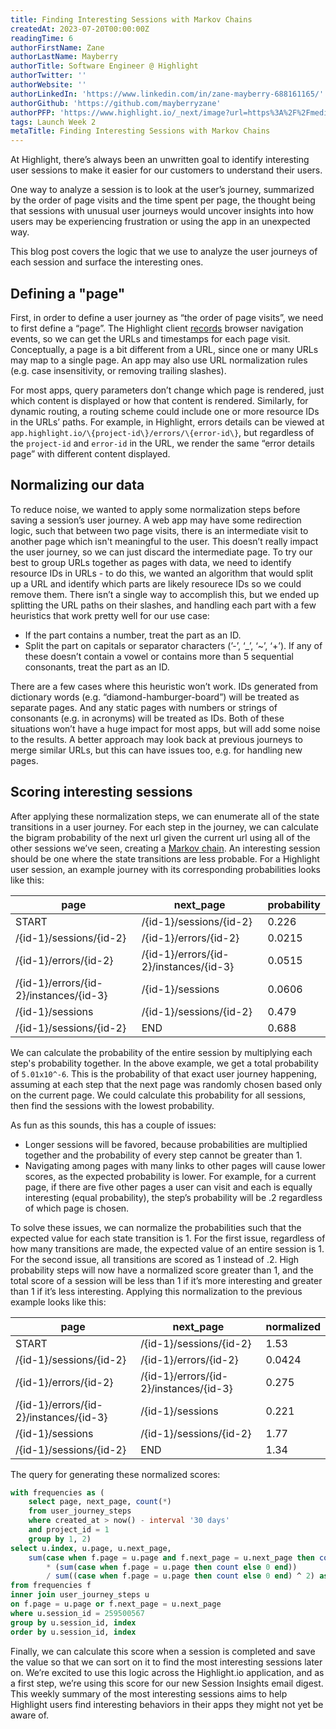 ```yaml
---
title: Finding Interesting Sessions with Markov Chains
createdAt: 2023-07-20T00:00:00Z
readingTime: 6
authorFirstName: Zane
authorLastName: Mayberry
authorTitle: Software Engineer @ Highlight 
authorTwitter: ''
authorWebsite: ''
authorLinkedIn: 'https://www.linkedin.com/in/zane-mayberry-688161165/'
authorGithub: 'https://github.com/mayberryzane'
authorPFP: 'https://www.highlight.io/_next/image?url=https%3A%2F%2Fmedia.graphassets.com%2FvrMpBimsRzOGGJSWWppg&w=1920&q=75'
tags: Launch Week 2
metaTitle: Finding Interesting Sessions with Markov Chains
---
```

At Highlight, there’s always been an unwritten goal to identify interesting user sessions to make it easier for our customers to understand their users. 

One way to analyze a session is to look at the user’s journey, summarized by the order of page visits and the time spent per page, the thought being that sessions with unusual user journeys would uncover insights into how users may be experiencing frustration or using the app in an unexpected way. 

This blog post covers the logic that we use to analyze the user journeys of each session and surface the interesting ones.

## Defining a "page"

First, in order to define a user journey as “the order of page visits”, we need to first define a “page”. The Highlight client [records](https://github.com/highlight/highlight/blob/47ac4497d8ba94df83471e54d14ea788e04767b0/sdk/client/src/index.tsx#L946) browser navigation events, so we can get the URLs and timestamps for each page visit. Conceptually, a page is a bit different from a URL, since one or many URLs may map to a single page. An app may also use URL normalization rules (e.g. case insensitivity, or removing trailing slashes). 

For most apps, query parameters don’t change which page is rendered, just which content is displayed or how that content is rendered. Similarly, for dynamic routing, a routing scheme could include one or more resource IDs in the URLs’ paths. For example, in Highlight, errors details can be viewed at `app.highlight.io/\{project-id\}/errors/\{error-id\}`, but regardless of the `project-id` and `error-id` in the URL, we render the same “error details page” with different content displayed.

## Normalizing our data

To reduce noise, we wanted to apply some normalization steps before saving a session’s user journey. A web app may have some redirection logic, such that between two page visits, there is an intermediate visit to another page which isn't meaningful to the user. This doesn’t really impact the user journey, so we can just discard the intermediate page. To try our best to group URLs together as pages with data, we need to identify resource IDs in URLs - to do this, we wanted an algorithm that would split up a URL and identify which parts are likely resourece IDs so we could remove them. There isn’t a single way to accomplish this, but we ended up splitting the URL paths on their slashes, and handling each part with a few heuristics that work pretty well for our use case:

- If the part contains a number, treat the part as an ID.
- Split the part on capitals or separator characters (’-’, ‘_’, ‘~’, ‘+’). If any of these doesn’t contain a vowel or contains more than 5 sequential consonants, treat the part as an ID.

There are a few cases where this heuristic won’t work. IDs generated from dictionary words (e.g. “diamond-hamburger-board”) will be treated as separate pages. And any static pages with numbers or strings of consonants (e.g. in acronyms) will be treated as IDs. Both of these situations won’t have a huge impact for most apps, but will add some noise to the results. A better approach may look back at previous journeys to merge similar URLs, but this can have issues too, e.g. for handling new pages.

## Scoring interesting sessions

After applying these normalization steps, we can enumerate all of the state transitions in a user journey. For each step in the journey, we can calculate the bigram probability of the next url given the current url using all of the other sessions we’ve seen, creating a [Markov chain](https://en.wikipedia.org/wiki/Markov_chain). An interesting session should be one where the state transitions are less probable. For a Highlight user session, an example journey with its corresponding probabilities looks like this:

| page | next_page | probability |
| --- | --- | --- |
| START | /\{id-1\}/sessions/\{id-2\} | 0.226 |
| /\{id-1\}/sessions/\{id-2\} | /\{id-1\}/errors/\{id-2\} | 0.0215 |
| /\{id-1\}/errors/\{id-2\} | /\{id-1\}/errors/\{id-2\}/instances/\{id-3\} | 0.0515 |
| /\{id-1\}/errors/\{id-2\}/instances/\{id-3\} | /\{id-1\}/sessions | 0.0606 |
| /\{id-1\}/sessions | /\{id-1\}/sessions/\{id-2\} | 0.479 |
| /\{id-1\}/sessions/\{id-2\} | END | 0.688 |

We can calculate the probability of the entire session by multiplying each step's probability together. In the above example, we get a total probability of `5.01x10^-6`. This is the probability of that exact user journey happening, assuming at each step that the next page was randomly chosen based only on the current page. We could calculate this probability for all sessions, then find the sessions with the lowest probability. 

As fun as this sounds, this has a couple of issues:
- Longer sessions will be favored, because probabilities are multiplied together and the probability of every step cannot be greater than 1.
- Navigating among pages with many links to other pages will cause lower scores, as the expected probability is lower. For example, for a current page, if there are five other pages a user can visit and each is equally interesting (equal probability), the step’s probability will be .2 regardless of which page is chosen.

To solve these issues, we can normalize the probabilities such that the expected value for each state transition is 1. For the first issue, regardless of how many transitions are made, the expected value of an entire session is 1. For the second issue, all transitions are scored as 1 instead of .2. High probability steps will now have a normalized score greater than 1, and the total score of a session will be less than 1 if it’s more interesting and greater than 1 if it’s less interesting. Applying this normalization to the previous example looks like this:

| page | next_page | normalized |
| --- | --- | --- |
| START | /\{id-1\}/sessions/\{id-2\} | 1.53 |
| /\{id-1\}/sessions/\{id-2\} | /\{id-1\}/errors/\{id-2\} | 0.0424 |
| /\{id-1\}/errors/\{id-2\} | /\{id-1\}/errors/\{id-2\}/instances/\{id-3\} | 0.275 |
| /\{id-1\}/errors/\{id-2\}/instances/\{id-3\} | /\{id-1\}/sessions | 0.221 |
| /\{id-1\}/sessions | /\{id-1\}/sessions/\{id-2\} | 1.77 |
| /\{id-1\}/sessions/\{id-2\} | END | 1.34 |

The query for generating these normalized scores:

```sql
with frequencies as (
    select page, next_page, count(*)
    from user_journey_steps
    where created_at > now() - interval '30 days'
    and project_id = 1
    group by 1, 2)
select u.index, u.page, u.next_page,
    sum(case when f.page = u.page and f.next_page = u.next_page then count else 0 end)
        * (sum(case when f.page = u.page then count else 0 end))
        / sum((case when f.page = u.page then count else 0 end) ^ 2) as normalized
from frequencies f
inner join user_journey_steps u
on f.page = u.page or f.next_page = u.next_page
where u.session_id = 259500567
group by u.session_id, index
order by u.session_id, index
```

Finally, we can calculate this score when a session is completed and save the value so that we can sort on it to find the most interesting sessions later on. We’re excited to use this logic across the Highlight.io application, and as a first step, we’re using this score for our new Session Insights email digest. This weekly summary of the most interesting sessions aims to help Highlight users find interesting behaviors in their apps they might not yet be aware of.

